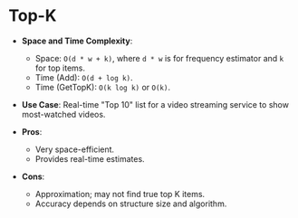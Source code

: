 # Top-K

*   **Space and Time Complexity**:
    *   Space: `O(d * w + k)`, where `d * w` is for frequency estimator and `k` for top items.
    *   Time (Add): `O(d + log k)`.
    *   Time (GetTopK): `O(k log k)` or `O(k)`.

*   **Use Case**: Real-time "Top 10" list for a video streaming service to show most-watched videos.

*   **Pros**:
    *   Very space-efficient.
    *   Provides real-time estimates.
*   **Cons**:
    *   Approximation; may not find true top K items.
    *   Accuracy depends on structure size and algorithm.
